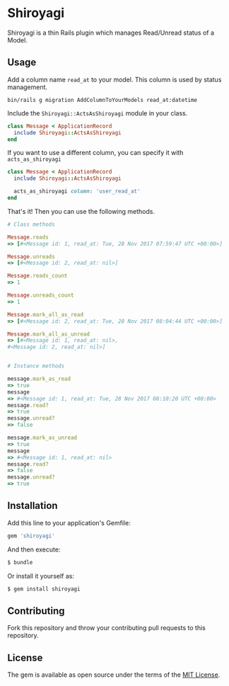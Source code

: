# Shiroyagi

Shiroyagi is a thin Rails plugin which manages Read/Unread status of a Model.

## Usage

Add a column name `read_at` to your model. This column is used by status management.

```
bin/rails g migration AddColumnToYourModels read_at:datetime
```

Include the `Shiroyagi::ActsAsShiroyagi` module in your class.

```ruby
class Message < ApplicationRecord
  include Shiroyagi::ActsAsShiroyagi
end
```

If you want to use a different column, you can specify it with `acts_as_shiroyagi`

```ruby
class Message < ApplicationRecord
  include Shiroyagi::ActsAsShiroyagi

  acts_as_shiroyagi column: 'user_read_at'
end
```

That's it! Then you can use the following methods.

```ruby
# Class methods

Message.reads
=> [#<Message id: 1, read_at: Tue, 28 Nov 2017 07:59:47 UTC +00:00>]

Message.unreads
=> [#<Message id: 2, read_at: nil>]

Message.reads_count
=> 1

Message.unreads_count
=> 1

Message.mark_all_as_read
=> [#<Message id: 2, read_at: Tue, 28 Nov 2017 08:04:44 UTC +00:00>]

Message.mark_all_as_unread
=> [#<Message id: 1, read_at: nil>,
#<Message id: 2, read_at: nil>]


# Instance methods

message.mark_as_read
=> true
message
=> #<Message id: 1, read_at: Tue, 28 Nov 2017 08:10:20 UTC +00:00>
message.read?
=> true
message.unread?
=> false

message.mark_as_unread
=> true
message
=> #<Message id: 1, read_at: nil>
message.read?
=> false
message.unread?
=> true
```

## Installation
Add this line to your application's Gemfile:

```ruby
gem 'shiroyagi'
```

And then execute:
```bash
$ bundle
```

Or install it yourself as:
```bash
$ gem install shiroyagi
```

## Contributing
Fork this repository and throw your contributing pull requests to this repository.

## License
The gem is available as open source under the terms of the [MIT License](http://opensource.org/licenses/MIT).
